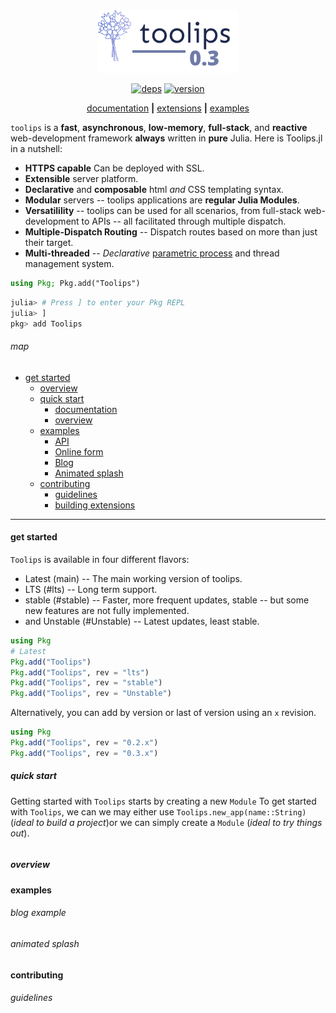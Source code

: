 <div align = "center">
  <img src="https://github.com/ChifiSource/image_dump/blob/main/toolips/toolips03.png" /img>

[![deps](https://juliahub.com/docs/Toolips/deps.svg)](https://juliahub.com/ui/Packages/Toolips/TrAr4?t=2)
[![version](https://juliahub.com/docs/Toolips/version.svg)](https://juliahub.com/ui/Packages/Toolips/TrAr4)
</br>

[documentation](https://documentation.c/toolips) **|** [extensions](https://github.com/ChifiSource#toolips-extensions) **|** [examples](https://github.com/ChifiSource/OliveNotebooks.jl/tree/main/toolips)

</div>

`toolips` is a **fast**, **asynchronous**, **low-memory**, **full-stack**, and **reactive** web-development framework **always** written in **pure** Julia. Here is Toolips.jl in a nutshell:
- **HTTPS capable** Can be deployed with SSL.
- **Extensible** server platform.
- **Declarative** and **composable** html *and* CSS templating syntax.
- **Modular** servers -- toolips applications are **regular Julia Modules**.
- **Versatilility** -- toolips can be used for all scenarios, from full-stack web-development to APIs -- all facilitated through multiple dispatch.
- **Multiple-Dispatch Routing** -- Dispatch routes based on more than just their target.
- **Multi-threaded** -- *Declarative* [parametric process](https://github.com/ChifiSource/ParametricProcesses.jl) and thread management system.
```julia
using Pkg; Pkg.add("Toolips")
```
```julia
julia> # Press ] to enter your Pkg REPL
julia> ]
pkg> add Toolips
```
###### map
- [get started](#get-started)
  - [overview](#overview)
  - [quick start](#quick-start)
    - [documentation](#documentation)
    - [overview](#overview)
  - [examples](#examples)
    - [API](#api-example)
    - [Online form](#form-example)
    - [Blog](#blog-example)
    - [Animated splash](#animated-example)
  - [contributing]()
    - [guidelines]()
    - [building extensions]()
---
#### get started
`Toolips` is available in four different flavors:
- Latest (main) -- The main working version of toolips.
- LTS (#lts) -- Long term support.
- stable (#stable) -- Faster, more frequent updates, stable -- but some new features are not fully implemented.
- and Unstable (#Unstable) -- Latest updates, least stable.
```julia
using Pkg
# Latest 
Pkg.add("Toolips")
Pkg.add("Toolips", rev = "lts")
Pkg.add("Toolips", rev = "stable")
Pkg.add("Toolips", rev = "Unstable")
```
Alternatively, you can add by version or last of version using an `x` revision.
```julia
using Pkg
Pkg.add("Toolips", rev = "0.2.x")
Pkg.add("Toolips", rev = "0.3.x")
```
##### quick start
Getting started with `Toolips` starts by creating a new `Module` To get started with `Toolips`, we can we may either use `Toolips.new_app(name::String)` (*ideal to build a project*)or we can simply create a `Module` (*ideal to try things out*).
```julia
```
##### overview


    


#### examples
###### blog example
###### animated splash
#### contributing
###### guidelines
